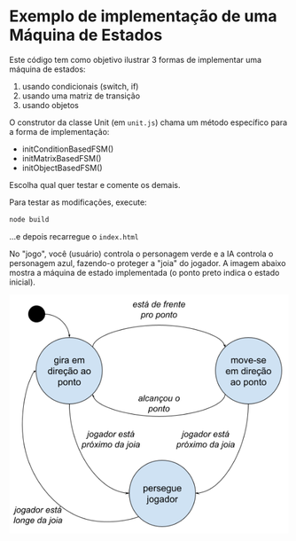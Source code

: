 # Exemplo de implementação de uma Máquina de Estados

Este código tem como objetivo ilustrar 3 formas de implementar uma máquina de estados:
1. usando condicionais (switch, if)
2. usando uma matriz de transição
3. usando objetos

O construtor da classe Unit (em `unit.js`) chama um método específico para a forma de implementação:
* initConditionBasedFSM()
* initMatrixBasedFSM()
* initObjectBasedFSM()

Escolha qual quer testar e comente os demais.

Para testar as modificações, execute:
```sh
node build
```
...e depois recarregue o `index.html`

No "jogo", você (usuário) controla o personagem verde e a IA controla o personagem azul, fazendo-o proteger a "joia" do jogador. A imagem abaixo mostra a máquina de estado implementada (o ponto preto indica o estado inicial).

![MEF](./dist/mef.png)